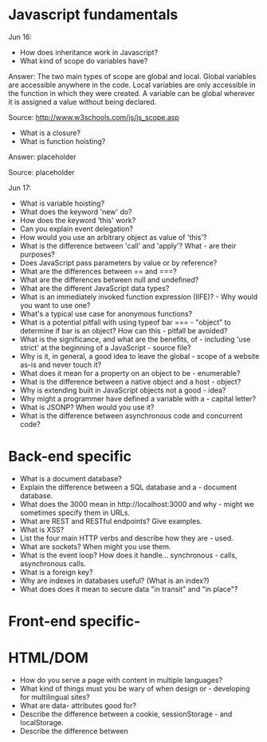 # Javascript fundamentals

Jun 16:
- How does inheritance work in Javascript?
- What kind of scope do variables have?

Answer: The two main types of scope are global and local. Global variables
are accessible anywhere in the code. Local variables are only accessible
in the function in which they were created. A variable can be global wherever
it is assigned a value without being declared.

Source: http://www.w3schools.com/js/js_scope.asp 
- What is a closure?
- What is function hoisting?

Answer: placeholder

Source: placeholder

Jun 17:
- What is variable hoisting?
- What does the keyword 'new' do?
- How does the keyword 'this' work?
- Can you explain event delegation?
- How would you use an arbitrary object as value of 'this'?
- What is the difference between 'call' and 'apply'? What - are their purposes?
- Does JavaScript pass parameters by value or by reference?
- What are the differences between == and ===?
- What are the differences between null and undefined?
- What are the different JavaScript data types?
- What is an immediately invoked function expression (IIFE)? - Why would you want to use one?
- What's a typical use case for anonymous functions?
- What is a potential pitfall with using typeof bar === - "object" to determine if bar is an object? How can this - pitfall be avoided?
- What is the significance, and what are the benefits, of - including 'use strict' at the beginning of a JavaScript - source file?
- Why is it, in general, a good idea to leave the global - scope of a website as-is and never touch it?
- What does it mean for a property on an object to be - enumerable?
- What is the difference between a native object and a host - object?
- Why is extending built in JavaScript objects not a good - idea?
- Why might a programmer have defined a variable with a - capital letter?
- What is JSONP? When would you use it?
- What is the difference between asynchronous code and concurrent code?

# Back-end specific

- What is a document database?
- Explain the difference between a SQL database and a - document database.
- What does the 3000 mean in http://localhost:3000 and why - might we sometimes specify them in URLs.
- What are REST and RESTful endpoints? Give examples.
- What is XSS?
- List the four main HTTP verbs and describe how they are - used.
- What are sockets? When might you use them.
- What is the event loop? How does it handle... synchronous - calls, asynchronous calls.
- What is a foreign key?
- Why are indexes in databases useful? (What is an index?)
- What does does it mean to secure data "in transit" and "in place"?

# Front-end specific- 

# HTML/DOM

- How do you serve a page with content in multiple languages?
- What kind of things must you be wary of when design or - developing for multilingual sites?
- What are data- attributes good for?
- Describe the difference between a cookie, sessionStorage - and localStorage.
- Describe the difference between <script>, <script async> - and <script defer>.
- Why is it generally a good idea to position CSS <link> - between <head></head> and JS <script> just before </body>- ? Do you know any exceptions?
- What's the difference between an attribute and a proprety?- 
- What are different ways to get an element from the DOM (without jQuery)?

# CSS

- What is the difference between classes and IDs in CSS?
- What is the difference between 'resetting' and 'normalizing- ' CSS? Which would you choose, and why?
- What are psuedo-classes?
- Describe floats and how they work.
- Describe z-index and how stacking context is formed.
- What are the various clearing techniques and which is - appropriate for what context?
- How would you approach fixing browser-specific styling - issues?
- How do you serve your pages for feature-constrained - browsers?
- Have you ever used a grid system, and if so, what do you - prefer?
- Have you used or implemented media queries or mobile - specific layouts/CSS?
- What are the advantages/disadvantages of using CSS - preprocessors?
- Describe what you like and dislike about the CSS - preprocessors you have used.
- Explain how a browser determines what elements match a CSS - selector.
- Explain your understanding of the box model and how you - would tell the browser in CSS to render your layout in - different box models.
- What does { box-sizing: border-box; } do? What are its - advantages?
- What's the difference between inline and inline-block?
- What's the difference between a relative, fixed, absolute - and statically positioned element?
- The 'C' in CSS stands for Cascading. How is priority - determined in assigning styles (a few examples)? How can - you use this system to your advantage?
- Have you played around with the new CSS Flexbox or Grid specs?